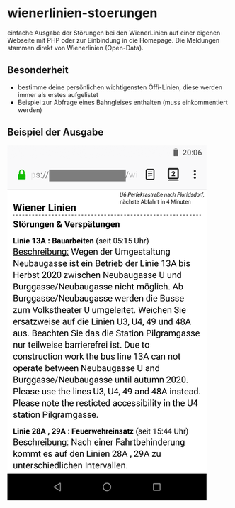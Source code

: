 # wienerlinien-stoerungen
einfache Ausgabe der Störungen bei den WienerLinien auf einer eigenen Webseite mit PHP oder zur Einbindung in die Homepage. Die Meldungen stammen direkt von Wienerlinien (Open-Data).

## Besonderheit

* bestimme deine persönlichen wichtigensten Öffi-Linien, diese werden immer als erstes aufgelistet
* Beispiel zur Abfrage eines Bahngleises enthalten (muss einkommentiert werden)

## Beispiel der Ausgabe

![screenshot_als_beispiel](/example.png?raw=true "Screenshot als Beispiel")
